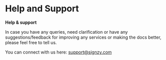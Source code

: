 # Help and Support

**Help & support**


In case you have any queries, need clarification or have any suggestions/feedback for improving any services or making the docs better, please feel free to tell us.

You can connect with us here:&#x20;support@signzy.com
